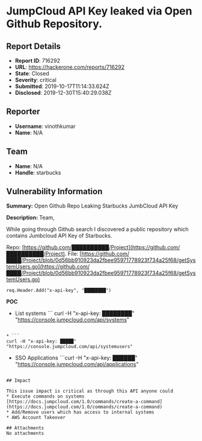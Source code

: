 # JumpCloud API Key leaked via Open Github Repository.

## Report Details
- **Report ID**: 716292
- **URL**: https://hackerone.com/reports/716292
- **State**: Closed
- **Severity**: critical
- **Submitted**: 2019-10-17T11:14:33.624Z
- **Disclosed**: 2019-12-30T15:40:29.038Z

## Reporter
- **Username**: vinothkumar
- **Name**: N/A

## Team
- **Name**: N/A
- **Handle**: starbucks

## Vulnerability Information
**Summary:** Open Github Repo Leaking Starbucks JumbCloud API Key

**Description:** 
Team,

While going through Github search I discovered a public repository which contains Jumbcloud API Key of Starbucks. 

Repo:  [https://github.com/██████████/Project](https://github.com/██████████/Project).
File: [https://github.com/████/Project/blob/0d56bb910923da2fbee95971778923f734a25f68/getSystemUsers.go](https://github.com/████/Project/blob/0d56bb910923da2fbee95971778923f734a25f68/getSystemUsers.go)

```
req.Header.Add("x-api-key", "████████")
```

**POC**
* List systems ```
curl -H "x-api-key: ████████" "https://console.jumpcloud.com/api/systems"
``` There are multiple AWS instances present

* ```
curl -H "x-api-key: █████" "https://console.jumpcloud.com/api/systemusers"
```
* SSO Applications ```curl -H "x-api-key: ██████" "https://console.jumpcloud.com/api/applications"
``` AWS login SAM config is presents. This would leads to AWS account takeover

## Impact

This issue impact is critical as through this API anyone could 
* Execute commands on systems [https://docs.jumpcloud.com/1.0/commands/create-a-command](https://docs.jumpcloud.com/1.0/commands/create-a-command)
* Add/Remove users which has access to internal systems
* AWS Account Takeover

## Attachments
No attachments
